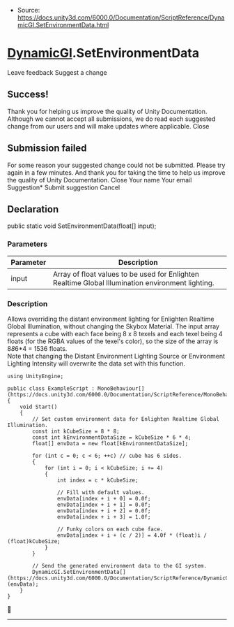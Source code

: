 * Source: https://docs.unity3d.com/6000.0/Documentation/ScriptReference/DynamicGI.SetEnvironmentData.html

#  [DynamicGI](https://docs.unity3d.com/6000.0/Documentation/ScriptReference/DynamicGI.html).SetEnvironmentData
Leave feedback
Suggest a change
## Success!
Thank you for helping us improve the quality of Unity Documentation. Although we cannot accept all submissions, we do read each suggested change from our users and will make updates where applicable.
Close
## Submission failed
For some reason your suggested change could not be submitted. Please <a>try again</a> in a few minutes. And thank you for taking the time to help us improve the quality of Unity Documentation.
Close
Your name Your email Suggestion* Submit suggestion
Cancel
## Declaration
public static void SetEnvironmentData(float[] input); 
### Parameters
Parameter | Description  
---|---  
input | Array of float values to be used for Enlighten Realtime Global Illumination environment lighting.  
### Description
Allows overriding the distant environment lighting for Enlighten Realtime Global Illumination, without changing the Skybox Material.
The input array represents a cube with each face being 8 x 8 texels and each texel being 4 floats (for the RGBA values of the texel's color), so the size of the array is 8*8*6*4 = 1536 floats.  
Note that changing the Distant Environment Lighting Source or Environment Lighting Intensity will overwrite the data set with this function.
```
using UnityEngine;  
  
public class ExampleScript : MonoBehaviour[](https://docs.unity3d.com/6000.0/Documentation/ScriptReference/MonoBehaviour.html)
{
    void Start()
    {
        // Set custom environment data for Enlighten Realtime Global Illumination.
        const int kCubeSize = 8 * 8;
        const int kEnvironmentDataSize = kCubeSize * 6 * 4;
        float[] envData = new float[kEnvironmentDataSize];  
  
        for (int c = 0; c < 6; ++c) // cube has 6 sides.
        {
            for (int i = 0; i < kCubeSize; i += 4)
            {
                int index = c * kCubeSize;  
  
                // Fill with default values.
                envData[index + i + 0] = 0.0f;
                envData[index + i + 1] = 0.0f;
                envData[index + i + 2] = 0.0f;
                envData[index + i + 3] = 1.0f;  
  
                // Funky colors on each cube face.
                envData[index + i + (c / 2)] = 4.0f * (float)i / (float)kCubeSize;
            }
        }  
  
        // Send the generated environment data to the GI system.
        DynamicGI.SetEnvironmentData[](https://docs.unity3d.com/6000.0/Documentation/ScriptReference/DynamicGI.SetEnvironmentData.html)(envData);
    }
}

```

* * *
